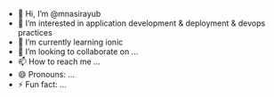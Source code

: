 - 👋 Hi, I’m @mnasirayub
- 👀 I’m interested in application development & deployment & devops practices
- 🌱 I’m currently learning ionic
- 💞️ I’m looking to collaborate on ...
- 📫 How to reach me ...
- 😄 Pronouns: ...
- ⚡ Fun fact: ...

<!---
mnasirayubtrs/mnasirayubtrs is a ✨ special ✨ repository because its `README.md` (this file) appears on your GitHub profile.
You can click the Preview link to take a look at your changes.
--->
